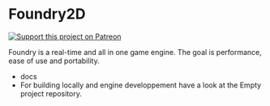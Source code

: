 # Foundry2D

[![Support this project on Patreon](https://c5.patreon.com/external/logo/become_a_patron_button.png)](https://www.patreon.com/user?u=11154829)

Foundry is a real-time and all in one game engine. The goal is performance, ease of use and portability. 

- docs
- For building locally and engine developpement have a look at the Empty project repository.
